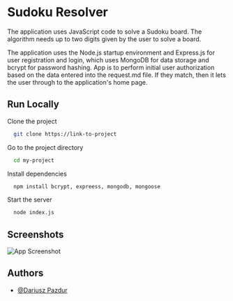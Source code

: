 
# Sudoku Resolver

The application uses JavaScript code to solve a Sudoku board. The algorithm needs up to two digits given by the user to solve a board. 

The application uses the Node.js startup environment and Express.js for user registration and login, which uses MongoDB for data storage and bcrypt for password hashing.
App is to perform initial user authorization based on the data entered into the request.md file. If they match, then it lets the user through to the application's home page.



## Run Locally

Clone the project

```bash
  git clone https://link-to-project
```

Go to the project directory

```bash
  cd my-project
```

Install dependencies

```bash
  npm install bcrypt, expreess, mongodb, mongoose
```

Start the server

```bash
  node index.js
```

## Screenshots

![App Screenshot](https://via.placeholder.com/ss#1.png)


## Authors

- [@Dariusz Pazdur](https://www.github.com/DariuszPazdur17)